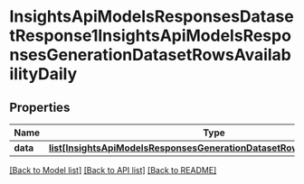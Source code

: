 # InsightsApiModelsResponsesDatasetResponse1InsightsApiModelsResponsesGenerationDatasetRowsAvailabilityDaily

## Properties
Name | Type | Description | Notes
------------ | ------------- | ------------- | -------------
**data** | [**list[InsightsApiModelsResponsesGenerationDatasetRowsAvailabilityDaily]**](InsightsApiModelsResponsesGenerationDatasetRowsAvailabilityDaily.md) |  | [optional] 

[[Back to Model list]](../README.md#documentation-for-models) [[Back to API list]](../README.md#documentation-for-api-endpoints) [[Back to README]](../README.md)

